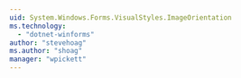 ```yaml
---
uid: System.Windows.Forms.VisualStyles.ImageOrientation
ms.technology: 
  - "dotnet-winforms"
author: "stevehoag"
ms.author: "shoag"
manager: "wpickett"
---
```

